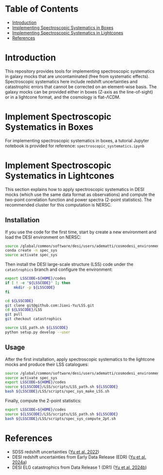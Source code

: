 # Table of Contents
- [Introduction](#introduction)
- [Implementing Spectroscopic Systematics in Boxes](#implement-spectroscopic-systematics-in-boxes)
- [Implementing Spectroscopic Systematics in Lightcones](#implement-spectroscopic-systematics-in-lightcones)
- [References](#references)

# Introduction

This repository provides tools for implementing spectroscopic systematics in galaxy mocks that are uncontaminated (free from systematic effects). Spectroscopic systematics here include redshift uncertainties and catastrophic errors that cannot be corrected on an element-wise basis. The galaxy mocks can be provided either in boxes (Z-axis as the line-of-sight) or in a lightcone format, and the cosmology is flat-$\Lambda$CDM. 


# Implement Spectroscopic Systematics in Boxes
For implementing spectroscopic systematics in boxes, a tutorial Jupyter notebook is provided for reference:
```spectroscopic_systematics.ipynb```

# Implement Spectroscopic Systematics in Lightcones
This section explains how to apply spectroscopic systematics in DESI mocks (which use the same data format as observations) and compute the two-point correlation function and power spectra (2-point statistics). The recommended cluster for this computation is NERSC.

## Installation
If you use the code for the first time, start by create a new environment and load the DESI environment on NERSC:

```bash
source /global/common/software/desi/users/adematti/cosmodesi_environment.sh main
conda create -n spec_sys 
source activate spec_sys
```

Then install the DESI large-scale structure (LSS) code under the ```catastrophics``` branch and configure the environment:

```bash
export LSSCODE=${HOME}/codes
if [ ! -e "${LSSCODE}" ]; then
    mkdir -p ${LSSCODE}
fi

cd ${LSSCODE}
git clone git@github.com:Jiaxi-Yu/LSS.git
cd ${LSSCODE}/LSS
git pull
git checkout catastrophics

source LSS_path.sh ${LSSCODE}
python setup.py develop --user
```
## Usage
After the first installation, apply spectroscopic systematics to the lightcone mocks and produce their LSS catalogues:
```bash
source /global/common/software/desi/users/adematti/cosmodesi_environment.sh main
source activate spec_sys
export LSSCODE=${HOME}/codes
source ${LSSCODE}/LSS/scripts/LSS_path.sh ${LSSCODE}
bash ${LSSCODE}/LSS/scripts/spec_sys_make_LSS.sh 
``` 

Finally, compute the 2-point statistics:

```bash
export LSSCODE=${HOME}/codes
source ${LSSCODE}/LSS/scripts/LSS_path.sh ${LSSCODE}
bash ${LSSCODE}/LSS/scripts/spec_sys_compute_2pt.sh
``` 

# References
* SDSS redshift uncertainties ([Yu et al. 2022](https://ui.adsabs.harvard.edu/abs/2022MNRAS.516...57Y/abstract)) 
* DESI redshift uncertainties from Early Data Release (EDR) ([Yu et al. 2024a](https://ui.adsabs.harvard.edu/abs/2024MNRAS.527.6950Y/abstract)) 
* DESI ELG catastrophics from Data Release 1 (DR1) ([Yu et al. 2024b](https://arxiv.org/abs/2405.16657))
